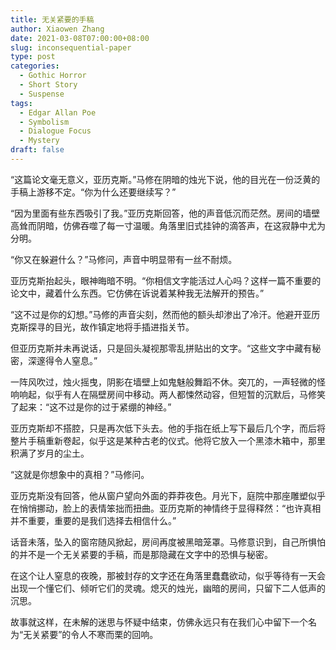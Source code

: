 ```yaml
---
title: 无关紧要的手稿
author: Xiaowen Zhang
date: 2021-03-08T07:00:00+08:00
slug: inconsequential-paper
type: post
categories:
  - Gothic Horror
  - Short Story
  - Suspense
tags:
  - Edgar Allan Poe
  - Symbolism
  - Dialogue Focus
  - Mystery
draft: false
---
```


“这篇论文毫无意义，亚历克斯。”马修在阴暗的烛光下说，他的目光在一份泛黄的手稿上游移不定。“你为什么还要继续写？”

“因为里面有些东西吸引了我。”亚历克斯回答，他的声音低沉而茫然。房间的墙壁高耸而阴暗，仿佛吞噬了每一寸温暖。角落里旧式挂钟的滴答声，在这寂静中尤为分明。

“你又在躲避什么？”马修问，声音中明显带有一丝不耐烦。

亚历克斯抬起头，眼神晦暗不明。“你相信文字能活过人心吗？这样一篇不重要的论文中，藏着什么东西。它仿佛在诉说着某种我无法解开的预告。”

“这不过是你的幻想。”马修的声音尖刻，然而他的额头却渗出了冷汗。他避开亚历克斯探寻的目光，故作镇定地将手插进指关节。

但亚历克斯并未再说话，只是回头凝视那零乱拼贴出的文字。“这些文字中藏有秘密，深邃得令人窒息。”

一阵风吹过，烛火摇曳，阴影在墙壁上如鬼魅般舞蹈不休。突兀的，一声轻微的怪响响起，似乎有人在隔壁房间中移动。两人都悚然动容，但短暂的沉默后，马修笑了起来：“这不过是你的过于紧绷的神经。”

亚历克斯却不搭腔，只是再次低下头去。他的手指在纸上写下最后几个字，而后将整片手稿重新卷起，似乎这是某种古老的仪式。他将它放入一个黑漆木箱中，那里积满了岁月的尘土。

“这就是你想象中的真相？”马修问。

亚历克斯没有回答，他从窗户望向外面的莽莽夜色。月光下，庭院中那座雕塑似乎在悄悄挪动，脸上的表情笨拙而扭曲。亚历克斯的神情终于显得释然：“也许真相并不重要，重要的是我们选择去相信什么。”

话音未落，坠入的窗帘随风掀起，房间再度被黑暗笼罩。马修意识到，自己所惧怕的并不是一个无关紧要的手稿，而是那隐藏在文字中的恐惧与秘密。

在这个让人窒息的夜晚，那被封存的文字还在角落里蠢蠢欲动，似乎等待有一天会出现一个懂它们、倾听它们的灵魂。熄灭的烛光，幽暗的房间，只留下二人低声的沉思。

故事就这样，在未解的迷思与怀疑中结束，仿佛永远只有在我们心中留下一个名为“无关紧要”的令人不寒而栗的回响。